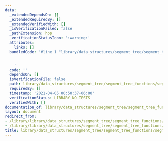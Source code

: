 ```yaml
---
data:
  _extendedDependsOn: []
  _extendedRequiredBy: []
  _extendedVerifiedWith: []
  _isVerificationFailed: false
  _pathExtension: hpp
  _verificationStatusIcon: ':warning:'
  attributes:
    links: []
  bundledCode: '#line 1 "library/data_structures/segment_tree/segment_tree_functions/segment_tree_arithmetic_progression.hpp"


    '
  code: ''
  dependsOn: []
  isVerificationFile: false
  path: library/data_structures/segment_tree/segment_tree_functions/segment_tree_arithmetic_progression.hpp
  requiredBy: []
  timestamp: '2021-04-05 00:50:37-06:00'
  verificationStatus: LIBRARY_NO_TESTS
  verifiedWith: []
documentation_of: library/data_structures/segment_tree/segment_tree_functions/segment_tree_arithmetic_progression.hpp
layout: document
redirect_from:
- /library/library/data_structures/segment_tree/segment_tree_functions/segment_tree_arithmetic_progression.hpp
- /library/library/data_structures/segment_tree/segment_tree_functions/segment_tree_arithmetic_progression.hpp.html
title: library/data_structures/segment_tree/segment_tree_functions/segment_tree_arithmetic_progression.hpp
---
```

